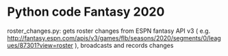 # Python code Fantasy 2020 

roster_changes.py: gets roster changes from ESPN fantasy API v3 ( e.g. http://fantasy.espn.com/apis/v3/games/flb/seasons/2020/segments/0/leagues/87301?view=roster ), broadcasts and records changes 

